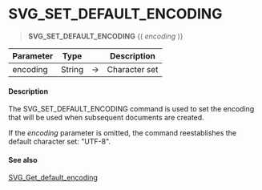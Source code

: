 # SVG_SET_DEFAULT_ENCODING

>**SVG_SET_DEFAULT_ENCODING** {( *encoding* )}

| Parameter | Type |  | Description |
| --- | --- | --- | --- |
| encoding | String | &#8594; | Character set |



#### Description 

The SVG\_SET\_DEFAULT\_ENCODING command is used to set the encoding that will be used when subsequent documents are created. 

If the *encoding* parameter is omitted, the command reestablishes the default character set: "UTF-8". 

#### See also 

[SVG\_Get\_default\_encoding](SVG_Get_default_encoding.md)  